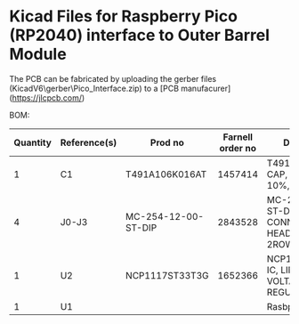 # Kicad Files for Raspberry Pico (RP2040) interface to Outer Barrel Module

The PCB can be fabricated by uploading the gerber files (KicadV6\gerber\Pico_Interface.zip)  to a [PCB manufacurer] (https://jlcpcb.com/) 


BOM:

| Quantity | Reference(s) | Prod no             | Farnell order no | Description                                                |   |
|----------|--------------|---------------------|------------------|------------------------------------------------------------|---|
| 1        | C1           | T491A106K016AT      | 1457414          | T491A106K016AT CAP, 10µF, 16V, 10%, 1206, SMD              |   |
| 4        | J0-J3        | MC-254-12-00-ST-DIP | 2843528          | MC-254-12-00-ST-DIP CONNECTOR, HEADER, 12POS, 2ROW, 2.54MM |   |
| 1        | U2           | NCP1117ST33T3G      | 1652366          | NCP1117ST33T3G IC, LINEAR VOLTAGE REGULATOR                |   |
| 1        | U1           |                     |                  | Rasbperry Pi Pico                                          |   |

